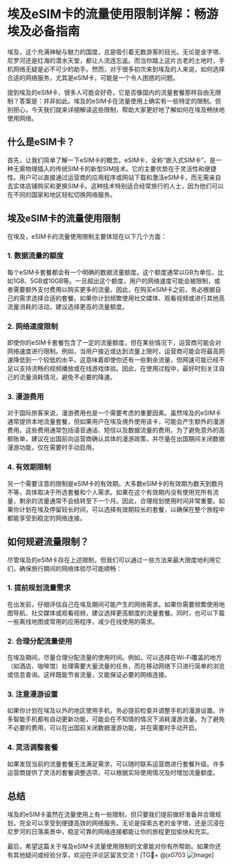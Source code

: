 # 埃及eSIM卡的流量使用限制详解：畅游埃及必备指南

埃及，这个充满神秘与魅力的国度，总是吸引着无数游客的目光。无论是金字塔、尼罗河还是红海的潜水天堂，都让人流连忘返。而当你踏上这片古老的土地时，手机网络无疑是必不可少的助手。然而，对于很多初次来到埃及的人来说，如何选择合适的网络服务，尤其是eSIM卡，可能是一个令人困惑的问题。

提到埃及的eSIM卡，很多人可能会好奇，它是否像国内的流量套餐那样自由无限制？答案是：并非如此。埃及的eSIM卡在流量使用上确实有一些特定的限制。但别担心，今天我们就来详细解读这些限制，帮助大家更好地了解如何在埃及畅快地使用网络。

## 什么是eSIM卡？

首先，让我们简单了解一下eSIM卡的概念。eSIM卡，全称“嵌入式SIM卡”，是一种无需物理插入的传统SIM卡的新型SIM技术。它的主要优势在于灵活性和便捷性。用户可以直接通过运营商的应用程序或网站下载和激活eSIM卡，而无需亲自去实体店铺购买和更换SIM卡。这种技术特别适合经常旅行的人士，因为他们可以在不同的国家和地区轻松切换网络服务。

## 埃及eSIM卡的流量使用限制

在埃及，eSIM卡的流量使用限制主要体现在以下几个方面：

### 1. **数据流量的额度**
   每个eSIM卡套餐都会有一个明确的数据流量额度。这个额度通常以GB为单位，比如1GB、5GB或10GB等。一旦超出这个额度，用户的网络速度可能会被限制，或者需要额外支付费用以购买更多的流量。因此，在购买eSIM卡之前，务必根据自己的需求选择合适的套餐。如果你计划频繁使用社交媒体、观看视频或进行其他高流量消耗的活动，建议选择更高的流量额度。

### 2. **网络速度限制**
   即使你的eSIM卡套餐包含了一定的流量额度，但在某些情况下，运营商可能会对网络速度进行限制。例如，当用户接近或达到流量上限时，运营商可能会将最高网速降低到一个较低的水平。这意味着即使你还有一些剩余流量，但网速可能已经不足以支持流畅的视频播放或在线游戏体验。因此，在使用过程中，最好时刻关注自己的流量消耗情况，避免不必要的降速。

### 3. **漫游费用**
   对于国际旅客来说，漫游费用也是一个需要考虑的重要因素。虽然埃及的eSIM卡通常提供本地流量套餐，但如果用户在埃及境外使用该卡，可能会产生额外的漫游费用。这些费用通常包括语音通话、短信以及数据流量的费用。为了避免意外的高额账单，建议在出国前向运营商确认具体的漫游政策，并尽量在出国期间关闭数据漫游功能，仅在需要时手动启用。

### 4. **有效期限制**
   另一个需要注意的限制是eSIM卡的有效期。大多数eSIM卡的有效期为数天到数月不等，具体取决于所选套餐和个人需求。如果在这个有效期内没有使用完所有流量，剩余的流量通常不会结转至下一个月。因此，合理规划使用时间非常重要。如果你计划在埃及停留较长时间，可以选择有效期较长的套餐，以确保在整个旅程中都能享受到稳定的网络连接。

## 如何规避流量限制？

尽管埃及的eSIM卡存在上述限制，但我们可以通过一些方法来最大限度地利用它们，确保旅行期间的网络体验尽可能顺畅：

### 1. **提前规划流量需求**
   在出发前，仔细评估自己在埃及期间可能产生的网络需求。如果你需要频繁使用地图导航、社交媒体或观看视频，建议选择更高额度的流量套餐。同时，也可以下载一些离线地图或常用的应用程序，减少在线使用的需求。

### 2. **合理分配流量使用**
   在埃及期间，尽量合理分配流量的使用时间。例如，可以选择在Wi-Fi覆盖的地方（如酒店、咖啡馆）处理需要大量流量的任务，而在移动网络下只进行简单的浏览或信息查询。这样既能节省流量，又能保证必要的网络连接。

### 3. **注意漫游设置**
   如果你计划在埃及以外的地区使用手机，务必提前检查并调整手机的漫游设置。许多智能手机都有自动更新功能，可能会在不知情的情况下消耗漫游流量。为了避免不必要的费用，可以在出国前关闭数据漫游功能，并在需要时手动开启。

### 4. **灵活调整套餐**
   如果发现当前的流量套餐无法满足需求，可以随时联系运营商进行套餐升级。许多运营商提供了灵活的套餐调整选项，可以根据实际使用情况及时增加流量额度。

## 总结

埃及的eSIM卡虽然在流量使用上有一些限制，但只要我们提前做好准备并合理规划，完全可以享受到便捷高效的网络服务。无论是探索古老的金字塔，还是沉浸在尼罗河的日落美景中，稳定可靠的网络连接都能让你的旅程更加愉快和充实。

最后，希望这篇关于埃及eSIM卡流量使用限制的文章能对你有所帮助。如果你还有其他疑问或经验分享，欢迎在评论区留言交流！[TG💪+ @jx0703 ![Image](https://github.com/user-attachments/assets/dbca1d08-cadb-493c-b0ec-ad6f7a83f270)]